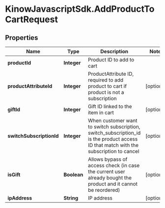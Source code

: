 # KinowJavascriptSdk.AddProductToCartRequest

## Properties
Name | Type | Description | Notes
------------ | ------------- | ------------- | -------------
**productId** | **Integer** | Product ID to add to cart | 
**productAttributeId** | **Integer** | ProductAttribute ID, required to add product to cart if product is not a subscription | [optional] 
**giftId** | **Integer** | Gift ID linked to the item in cart | [optional] 
**switchSubscriptionId** | **Integer** | When customer want to switch subscription, switch_subscription_id is the product access ID that match with the subscription to cancel | [optional] 
**isGift** | **Boolean** | Allows bypass of access check (in case the current user already bought the product and it cannot be reordered) | [optional] 
**ipAddress** | **String** | IP address | [optional] 


